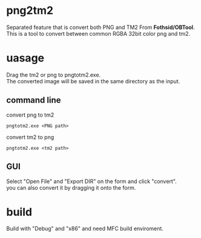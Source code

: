 # png2tm2   
Separated feature that is convert both PNG and TM2 From **Fothsid/OBTool**.   
This is a tool to convert between common RGBA 32bit color png and tm2.   

# uasage   
Drag the tm2 or png to pngtotm2.exe.   
The converted image will be saved in the same directory as the input.   
## command line   
convert png to tm2   
```
pngtotm2.exe <PNG path>
```
convert tm2 to png   
```
pngtotm2.exe <tm2 path>
```
## GUI   
Select "Open File" and "Export DIR" on the form and click "convert".    
you can also convert it by dragging it onto the form.   

# build
Build with "Debug" and "x86" and need MFC build enviroment.
